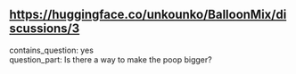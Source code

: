 ## https://huggingface.co/unkounko/BalloonMix/discussions/3

contains_question: yes  
question_part: Is there a way to make the poop bigger?
